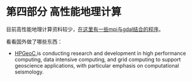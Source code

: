 # 第四部分 高性能地理计算

目前高性能地理计算资料较少，[在这里有一些mpi与gdal结合的程序](https://github.com/htoooth/mpi_resources/tree/master/libraries/hpgc_11)。

看看国外做了哪些东西：
* [HPGeoC](http://hpgeoc.sdsc.edu/index.html),is conducting research and development in high performance computing, data intensive computing, and grid computing to support geoscience applications, with particular emphasis on computational seismology.
